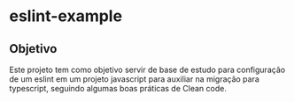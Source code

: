 # eslint-example

## Objetivo

Este projeto tem como objetivo servir de base de estudo para configuração de um eslint em um projeto javascript para auxiliar na migração para typescript, seguindo algumas boas práticas de Clean code.
